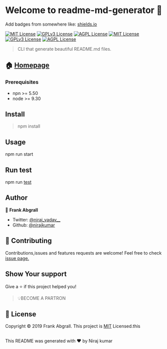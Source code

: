 # Welcome to readme-md-generator 👋

Add badges from somewhere like: [shields.io](https://shields.io/)

[![MIT License](https://img.shields.io/badge/version-0.50-blue.svg)](https://choosealicense.com/licenses/mit/)
[![GPLv3 License](https://img.shields.io/badge/npm->=5.50-blue.svg)](https://opensource.org/licenses/)
[![AGPL License](https://img.shields.io/badge/node->=9.30-blue.svg)](http://www.gnu.org/licenses/agpl-3.0)
[![MIT License](https://img.shields.io/badge/documentation-yes-gree.svg)](https://choosealicense.com/licenses/mit/)
[![GPLv3 License](https://img.shields.io/badge/maintained->=yes-green.svg)](https://opensource.org/licenses/)
[![AGPL License](https://img.shields.io/badge/License->=Mit-yellow.svg)](http://www.gnu.org/licenses/agpl-3.0)

> CLI that generate beautiful README.md files.

## 🏠 [Homepage](https://readme.so/editor)

### **Prerequisites**

- npn >= 5.50
- node >= 9.30

## Install

> npm install

## Usage

npm run start

## Run test

npm run [test](https://docs.npmjs.com/cli/v8/commands/npm-test)

## Author

👤 **Frank Abgrall**

- Twitter: [@niraj_yadav\_\_](https://twitter.com/deepak_dks__)
- Github: [@nirajkumar](https://github.com/DeepakKDEV?tab=projects)

## 🤝 Contributing

Contributions,issues and features requests are welcome!
Feel free to check [issue page.](https://issuu.com/)

## Show Your support

Give a ⭐ if this project helped you!

> 💡BECOME A PARTRON

## 📝 License

Copyright ©️ 2019 Frank Abgrall.
This project is [MIT](https://opensource.org/license/mit/) Licensed.this

##

This README was generated with ❤️ by Niraj kumar
